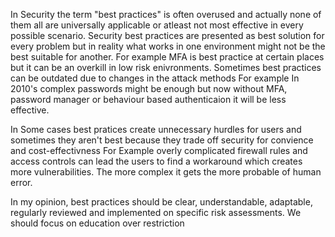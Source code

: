 In Security the term "best practices" is often overused and actually none of them all are universally applicable or atleast not most effective in every possible scenario. Security best practices are presented as best solution for every problem but in reality what works in one environment might not be the best suitable for another. For example MFA is best practice at certain places but it can be an overkill in low risk enivronments. Sometimes best practices can be outdated due to changes in the attack methods  For example In 2010's complex passwords might be enough but now without MFA, password manager or behaviour based authenticaion it will be less effective.

In Some cases best pratices create unnecessary hurdles for users and sometimes they aren't best because they trade off security for convience and cost-effectivness For Example overly complicated firewall rules and access controls can lead the users to find a workaround which creates more vulnerabilities. The more complex it gets the more probable of human error.

In my opinion, best practices should be clear, understandable, adaptable, regularly reviewed and implemented on specific risk assessments. We should focus on education over restriction
